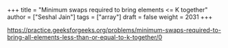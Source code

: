 +++
title = "Minimum swaps required to bring elements <= K together"
author = ["Seshal Jain"]
tags = ["array"]
draft = false
weight = 2031
+++

<https://practice.geeksforgeeks.org/problems/minimum-swaps-required-to-bring-all-elements-less-than-or-equal-to-k-together/0>
